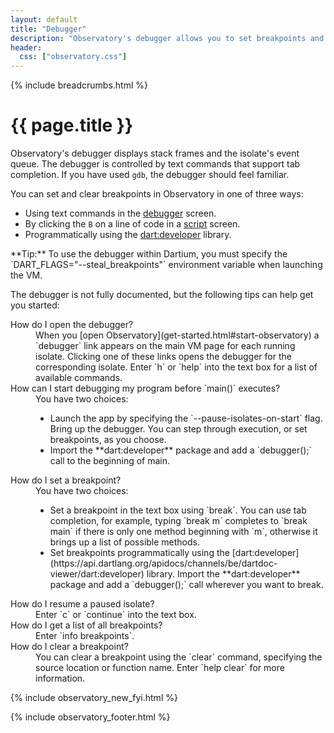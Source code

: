 ```yaml
---
layout: default
title: "Debugger"
description: "Observatory's debugger allows you to set breakpoints and to analyze what is going wrong in your code."
header:
  css: ["observatory.css"]
---
```


{% include breadcrumbs.html %}

# {{ page.title }}

Observatory's debugger displays stack frames and the isolate's event queue.
The debugger is controlled by text commands that support tab completion.
If you have used `gdb`, the debugger should feel familiar.

You can set and clear breakpoints in Observatory in one of three ways:

* Using text commands in the [debugger](screens.html#debugger-screen) screen.
* By clicking the `B` on a line of code in a
  [script](screens.html#script-screen) screen.
* Programmatically using the
  [dart:developer](https://api.dartlang.org/apidocs/channels/be/dartdoc-viewer/dart:developer)
  library.

<aside class="alert alert-info" markdown="1">
**Tip:**
To use the debugger within Dartium, you must specify the
`DART_FLAGS="--steal_breakpoints"` environment variable
when launching the VM.
</aside>

The debugger is not fully documented,
but the following tips can help get you started:

<dl markdown="1">
<dt>How do I open the debugger?</dt>
<dd markdown="1">When you
    [open Observatory](get-started.html#start-observatory)
    a `debugger` link appears on the main VM page for each
    running isolate.
    Clicking one of these links opens the debugger for the
    corresponding isolate.
    Enter `h` or `help` into the text box for a list of available commands.
</dd>

<dt markdown="1">How can I start debugging my program before `main()`
    executes?</dt>
<dd markdown="1">You have two choices:

<ul>
<li markdown="1">Launch the app by specifying the
    `--pause-isolates-on-start` flag. Bring up the debugger.
    You can step through execution, or set breakpoints, as you choose.
</li>

<li markdown="1">Import the **dart:developer** package and add a
    `debugger();` call to the beginning of main.
</li>
</ul>

</dd>

<dt>How do I set a breakpoint?</dt>
<dd markdown="1">You have two choices:
<ul>
<li markdown="1">Set a breakpoint in the text box using `break`.
    You can use tab completion, for example, typing
    `break m<tab>` completes to `break main` if there is only
    one method beginning with `m`, otherwise it brings up a list
    of possible methods.
</li>

<li markdown="1">Set breakpoints programmatically using the
[dart:developer](https://api.dartlang.org/apidocs/channels/be/dartdoc-viewer/dart:developer)
library. Import the **dart:developer** package and add a
    `debugger();` call wherever you want to break.
</li>
</ul>
</dd>

<dt>How do I resume a paused isolate?</dt>
<dd markdown="1">Enter `c` or `continue` into the text box.
</dd>

<dt>How do I get a list of all breakpoints?</dt>
<dd markdown="1">Enter `info breakpoints`.
</dd>

<dt>How do I clear a breakpoint?</dt>
<dd markdown="1">You can clear a breakpoint using the `clear` command,
    specifying the source location or function name.
    Enter `help clear` for more information.
</dd>

</dl>


{% include observatory_new_fyi.html %}

{% include observatory_footer.html %}

